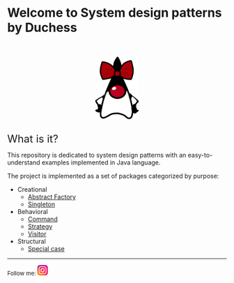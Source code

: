 # Welcome to System design patterns by Duchess
<br/>
<p align="center">
<img src="assets/images/Duchess.png" width="100" align="middle"></img>
</p>
<br/>
<font size="5">What is it?</font>

<p>This repository is dedicated to system design patterns with an easy-to-understand 
examples implemented in Java language.</p>
<p>The project is implemented as a set of packages categorized by purpose:</p>

* Creational
  * [Abstract Factory](src/main/java/tech/println/creational/abstract/factory/README.md) 
  * [Singleton](src/main/java/tech/println/creational/singleton/README.md) 
* Behavioral
  * [Command](src/main/java/tech/println/behavioral/command/README.md)
  * [Strategy](src/main/java/tech/println/behavioral/strategy/README.md)
  * [Visitor](src/main/java/tech/println/behavioral/visitor/README.md)
* Structural
  * [Special case](src/main/java/tech/println/structural/case_special/README.md)

---
<font size="2">Follow me: </font> [<img src="assets/images/instagram.png" width="24">](https://instagram.com/software.pattern)








